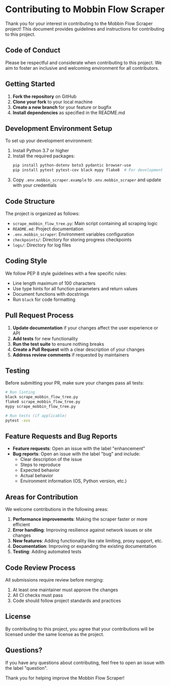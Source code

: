 # Contributing to Mobbin Flow Scraper

Thank you for your interest in contributing to the Mobbin Flow Scraper project! This document provides guidelines and instructions for contributing to this project.

## Code of Conduct

Please be respectful and considerate when contributing to this project. We aim to foster an inclusive and welcoming environment for all contributors.

## Getting Started

1. **Fork the repository** on GitHub
2. **Clone your fork** to your local machine
3. **Create a new branch** for your feature or bugfix
4. **Install dependencies** as specified in the README.md

## Development Environment Setup

To set up your development environment:

1. Install Python 3.7 or higher
2. Install the required packages:
   ```bash
   pip install python-dotenv boto3 pydantic browser-use
   pip install pytest pytest-cov black mypy flake8  # For development
   ```
3. Copy `.env.mobbin_scraper.example` to `.env.mobbin_scraper` and update with your credentials

## Code Structure

The project is organized as follows:

- `scrape_mobbin_flow_tree.py`: Main script containing all scraping logic
- `README.md`: Project documentation
- `.env.mobbin_scraper`: Environment variables configuration
- `checkpoints/`: Directory for storing progress checkpoints
- `logs/`: Directory for log files

## Coding Style

We follow PEP 8 style guidelines with a few specific rules:

- Line length maximum of 100 characters
- Use type hints for all function parameters and return values
- Document functions with docstrings
- Run `black` for code formatting

## Pull Request Process

1. **Update documentation** if your changes affect the user experience or API
2. **Add tests** for new functionality
3. **Run the test suite** to ensure nothing breaks
4. **Create a Pull Request** with a clear description of your changes
5. **Address review comments** if requested by maintainers

## Testing

Before submitting your PR, make sure your changes pass all tests:

```bash
# Run linting
black scrape_mobbin_flow_tree.py
flake8 scrape_mobbin_flow_tree.py
mypy scrape_mobbin_flow_tree.py

# Run tests (if applicable)
pytest -xvs
```

## Feature Requests and Bug Reports

- **Feature requests**: Open an issue with the label "enhancement"
- **Bug reports**: Open an issue with the label "bug" and include:
  - Clear description of the issue
  - Steps to reproduce
  - Expected behavior
  - Actual behavior
  - Environment information (OS, Python version, etc.)

## Areas for Contribution

We welcome contributions in the following areas:

1. **Performance improvements**: Making the scraper faster or more efficient
2. **Error handling**: Improving resilience against network issues or site changes
3. **New features**: Adding functionality like rate limiting, proxy support, etc.
4. **Documentation**: Improving or expanding the existing documentation
5. **Testing**: Adding automated tests

## Code Review Process

All submissions require review before merging:

1. At least one maintainer must approve the changes
2. All CI checks must pass
3. Code should follow project standards and practices

## License

By contributing to this project, you agree that your contributions will be licensed under the same license as the project.

## Questions?

If you have any questions about contributing, feel free to open an issue with the label "question".

Thank you for helping improve the Mobbin Flow Scraper! 